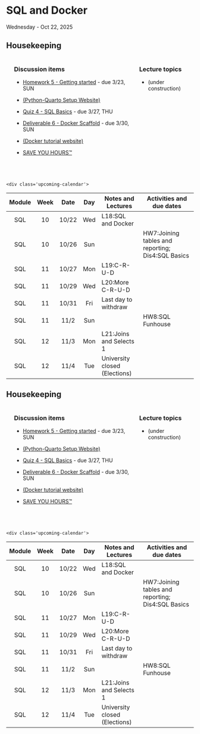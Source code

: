 # SQL and Docker

Wednesday - Oct 22, 2025

## Housekeeping

<div class="columns">

<div class="column" width="5%">

</div>

<div class="column" width="52%">

### Discussion items

- [Homework 5 - Getting
  started](https://virginiacommonwealth.instructure.com/courses/113813/assignments/1072341) -
  due 3/23, SUN

- [(Python-Quarto Setup
  Website)](https://vcu-ssg.github.io/ssg-quarto-python-setup/)

- [Quiz 4 - SQL
  Basics](https://virginiacommonwealth.instructure.com/courses/113813/assignments/1072331) -
  due 3/27, THU

- [Deliverable 6 - Docker
  Scaffold](https://virginiacommonwealth.instructure.com/courses/113813/assignments/1075772) -
  due 3/30, SUN

- [(Docker tutorial
  website)](https://vcu-ssg.github.io/ssg-quarto-docker-tutorial/)

- [SAVE YOU
  HOURS™](https://virginiacommonwealth.instructure.com/courses/113813/pages/resource-save-you-hours)

</div>

<div class="column" width="43%">

### Lecture topics

- (under construction)

</div>

</div>

<div style="margin-top:25px">

 

</div>

<style></style>
    <div class='upcoming-calendar'>

| Module | Week | Date | Day | Notes and Lectures | Activities and due dates |
|:--:|:--:|:--:|:--:|----|----|
| SQL | 10 | 10/22 | Wed | L18:SQL and Docker |  |
| SQL | 10 | 10/26 | Sun |  | HW7:Joining tables and reporting; Dis4:SQL Basics |
| SQL | 11 | 10/27 | Mon | L19:C-R-U-D |  |
| SQL | 11 | 10/29 | Wed | L20:More C-R-U-D |  |
| SQL | 11 | 10/31 | Fri | Last day to withdraw |  |
| SQL | 11 | 11/2 | Sun |  | HW8:SQL Funhouse |
| SQL | 12 | 11/3 | Mon | L21:Joins and Selects 1 |  |
| SQL | 12 | 11/4 | Tue | University closed (Elections) |  |

</div>

<!-- lecture-block-begin -->

<!-- lecture-block-end -->

## Housekeeping

<div class="columns">

<div class="column" width="5%">

</div>

<div class="column" width="52%">

### Discussion items

- [Homework 5 - Getting
  started](https://virginiacommonwealth.instructure.com/courses/113813/assignments/1072341) -
  due 3/23, SUN

- [(Python-Quarto Setup
  Website)](https://vcu-ssg.github.io/ssg-quarto-python-setup/)

- [Quiz 4 - SQL
  Basics](https://virginiacommonwealth.instructure.com/courses/113813/assignments/1072331) -
  due 3/27, THU

- [Deliverable 6 - Docker
  Scaffold](https://virginiacommonwealth.instructure.com/courses/113813/assignments/1075772) -
  due 3/30, SUN

- [(Docker tutorial
  website)](https://vcu-ssg.github.io/ssg-quarto-docker-tutorial/)

- [SAVE YOU
  HOURS™](https://virginiacommonwealth.instructure.com/courses/113813/pages/resource-save-you-hours)

</div>

<div class="column" width="43%">

### Lecture topics

- (under construction)

</div>

</div>

<div style="margin-top:25px">

 

</div>

<style></style>
    <div class='upcoming-calendar'>

| Module | Week | Date | Day | Notes and Lectures | Activities and due dates |
|:--:|:--:|:--:|:--:|----|----|
| SQL | 10 | 10/22 | Wed | L18:SQL and Docker |  |
| SQL | 10 | 10/26 | Sun |  | HW7:Joining tables and reporting; Dis4:SQL Basics |
| SQL | 11 | 10/27 | Mon | L19:C-R-U-D |  |
| SQL | 11 | 10/29 | Wed | L20:More C-R-U-D |  |
| SQL | 11 | 10/31 | Fri | Last day to withdraw |  |
| SQL | 11 | 11/2 | Sun |  | HW8:SQL Funhouse |
| SQL | 12 | 11/3 | Mon | L21:Joins and Selects 1 |  |
| SQL | 12 | 11/4 | Tue | University closed (Elections) |  |

</div>
